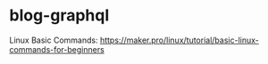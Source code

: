 # blog-graphql
Linux Basic Commands:
https://maker.pro/linux/tutorial/basic-linux-commands-for-beginners
